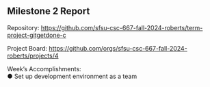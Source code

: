 ## Milestone 2 Report

Repository: https://github.com/sfsu-csc-667-fall-2024-roberts/term-project-gitgetdone-c

Project Board: https://github.com/orgs/sfsu-csc-667-fall-2024-roberts/projects/4

Week’s Accomplishments:  
● Set up development environment as a team
